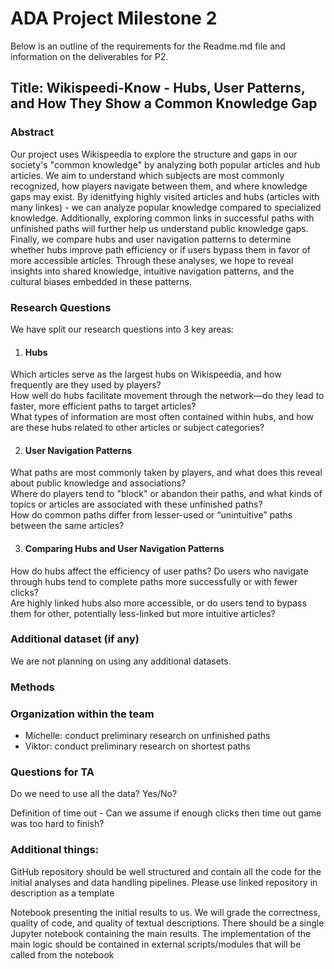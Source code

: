 # ADA Project Milestone 2
Below is an outline of the requirements for the Readme.md file and information on the deliverables for P2.

## Title: Wikispeedi-Know - Hubs, User Patterns, and How They Show a Common Knowledge Gap

### Abstract 
Our project uses Wikispeedia to explore the structure and gaps in our society's "common knowledge" by analyzing both popular articles and hub articles. We aim to understand which subjects are most commonly recognized, how players navigate between them, and where knowledge gaps may exist. By idenitfying highly visited articles and hubs (articles with many linkes) - we can analyze popular knowledge compared to specialized knowledge. Additionally, exploring common links in successful paths with unfinished paths will further help us understand public knowledge gaps. Finally, we compare hubs and user navigation patterns to determine whether hubs improve path efficiency or if users bypass them in favor of more accessible articles. Through these analyses, we hope to reveal insights into shared knowledge, intuitive navigation patterns, and the cultural biases embedded in these patterns.

### Research Questions <br>
We have split our research questions into 3 key areas: <br>
1. #### Hubs <br>
Which articles serve as the largest hubs on Wikispeedia, and how frequently are they used by players? <br>
How well do hubs facilitate movement through the network—do they lead to faster, more efficient paths to target articles? <br> 
What types of information are most often contained within hubs, and how are these hubs related to other articles or subject categories? <br> 

2. #### User Navigation Patterns <br>
What paths are most commonly taken by players, and what does this reveal about public knowledge and associations? <br>
Where do players tend to "block" or abandon their paths, and what kinds of topics or articles are associated with these unfinished paths? <br>
How do common paths differ from lesser-used or “unintuitive” paths between the same articles? <br>

3. #### Comparing Hubs and User Navigation Patterns
How do hubs affect the efficiency of user paths? Do users who navigate through hubs tend to complete paths more successfully or with fewer clicks? <br>
Are highly linked hubs also more accessible, or do users tend to bypass them for other, potentially less-linked but more intuitive articles? <br> 
### Additional dataset (if any)
We are not planning on using any additional datasets. 

### Methods

### Organization within the team 
* Michelle: conduct preliminary research on unfinished paths 
* Viktor: conduct preliminary research on shortest paths
### Questions for TA

Do we need to use all the data? Yes/No?

Definition of time out -  Can we assume if enough clicks then time out game was too hard to finish?



### Additional things:
GitHub repository should be well structured and contain all the code for the initial analyses and data handling pipelines. Please use linked repository in description as a template

Notebook presenting the initial results to us. We will grade the correctness, quality of code, and quality of textual descriptions. There should be a single Jupyter notebook containing the main results. The implementation of the main logic should be contained in external scripts/modules that will be called from the notebook

